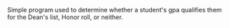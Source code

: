 Simple program used to determine whether a student's gpa qualifies them for the Dean's list, Honor roll, or neither.
